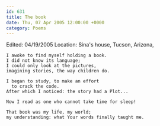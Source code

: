 ```yaml
---
id: 631
title: The book
date: Thu, 07 Apr 2005 12:00:00 +0000
category: Poems
---
```


Edited: 04/19/2005
Location: Sina's house, Tucson, Arizona,

    I awoke to find myself holding a book.  
    I did not know its language;  
    I could only look at the pictures,  
    imagining stories, the way children do.

    I began to study, to make an effort  
      to crack the code.  
    After which I noticed: the story had a Plot...

    Now I read as one who cannot take time for sleep!

    That book was my life, my world;  
    my understanding: what Your words finally taught me.


